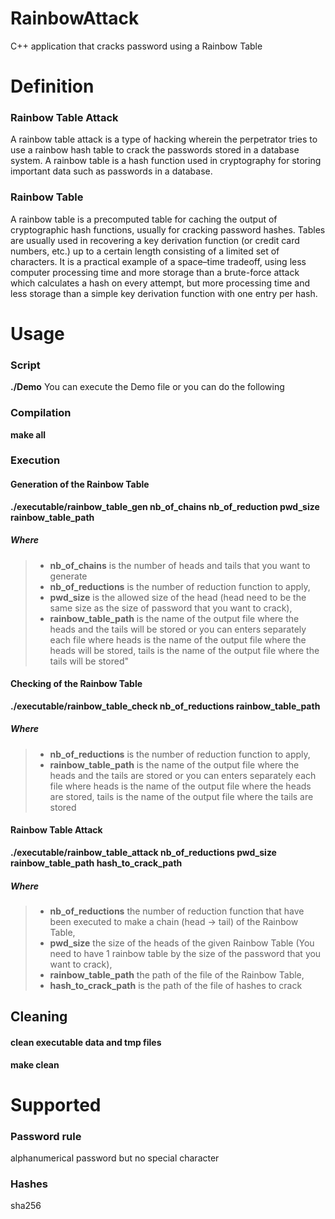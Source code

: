 # RainbowAttack
C++ application that cracks password using a Rainbow Table

# Definition

### Rainbow Table Attack
A rainbow table attack is a type of hacking wherein the perpetrator tries to use a rainbow hash table to crack the passwords stored in a database system. A rainbow table is a hash function used in cryptography for storing important data such as passwords in a database.

### Rainbow Table
A rainbow table is a precomputed table for caching the output of cryptographic hash functions, usually for cracking password hashes. Tables are usually used in recovering a key derivation function (or credit card numbers, etc.) up to a certain length consisting of a limited set of characters. It is a practical example of a space–time tradeoff, using less computer processing time and more storage than a brute-force attack which calculates a hash on every attempt, but more processing time and less storage than a simple key derivation function with one entry per hash.

# Usage

### Script
**./Demo**
You can execute the Demo file or you can do the following

### Compilation
**make all**

### Execution
#### Generation of the Rainbow Table
**./executable/rainbow_table_gen nb_of_chains nb_of_reduction pwd_size rainbow_table_path**

##### Where
> - **nb_of_chains** is the number of heads and tails that you want to generate
> - **nb_of_reductions** is the number of reduction function to apply,
> - **pwd_size** is the allowed size of the head (head need to be the same size as the size of password that you want to crack),
> - **rainbow_table_path** is the name of the output file where the heads and the tails will be stored 
>or you can enters separately each file where
>heads is the name of the output file where the heads will be stored,
>tails is the name of the output file where the tails will be stored"

#### Checking of the Rainbow Table
**./executable/rainbow_table_check nb_of_reductions rainbow_table_path**

##### Where
> - **nb_of_reductions** is the number of reduction function to apply,
> - **rainbow_table_path** is the name of the output file where the heads and the tails are stored 
>or you can enters separately each file where 
>heads is the name of the output file where the heads are stored,
>tails is the name of the output file where the tails are stored


#### Rainbow Table Attack
**./executable/rainbow_table_attack nb_of_reductions pwd_size rainbow_table_path hash_to_crack_path**

##### Where
> - **nb_of_reductions** the number of reduction function that have been executed to make a chain (head -> tail) of the Rainbow Table, 
> - **pwd_size** the size of the heads of the given Rainbow Table (You need to have 1 rainbow table by the size of the password that you want to crack),
> - **rainbow_table_path** the path of the file of the Rainbow Table,
> - **hash_to_crack_path** is the path of the file of hashes to crack
            
## Cleaning
#### clean executable data and tmp files 
**make clean**

# Supported
### Password rule
alphanumerical password but no special character

###  Hashes
sha256

